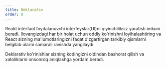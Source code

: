 ```yaml
---
title: Deklarativ
order: 0
---
```


Reakt interfaol foydalanuvchi interfeyslar(UI)ni qiyinchiliksiz yaratish imkoni beradi. Ilovangizdagi har bir holat uchun oddiy ko'rinishni loyihalashtiring va React sizning ma'lumotlaringizni  faqat o'zgartirgan  tarkibiy qismlarni belgilab ularni samarali ravishda yangilaydi.

Deklarativ ko'rinishlar sizning kodingizni oldindan bashorat qilish va xatoliklarni onsonroq aniqlashga yordam beradi.